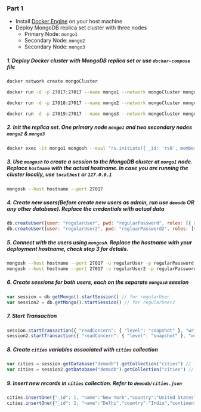 
### Part 1
* Install [Docker Engine](https://docs.docker.com/engine/install/) on your host machine 
* Deploy MongoDB replica set cluster with three nodes
	* Primary Node: `mongo1`
	* Secondary Node: `mongo2`
	* Secondary Node: `mongo3`
##### 1. Deploy Docker cluster with MongoDB replica set or use `docker-compose` file
```bash
docker network create mongoCluster

docker run -d -p 27017:27017 --name mongo1 --network mongoCluster mongo:5 mongod --replSet rs0 --bind_ip localhost,mongo1`

docker run -d -p 27018:27017 --name mongo2 --network mongoCluster mongo:5 mongod --replSet rs0 --bind_ip localhost,mongo2

docker run -d -p 27019:27017 --name mongo3 --network mongoCluster mongo:5 mongod --replSet rs0 --bind_ip localhost,mongo3
```

##### 2. Init the replica set. One primary node `mongo1` and two secondary nodes `mongo2` & `mongo3`
```bash
docker exec -it mongo1 mongosh --eval "rs.initiate({ _id: 'rs0', members: [ {_id: 0, host: 'mongo1'}, {_id: 1, host: 'mongo2'}, {_id: 2, host: 'mongo3'} ] })" 
```

##### 3. Use `mongosh` to create a session to the MongoDB cluster at `mongo1` node. Replace `hostname` with the actual hostname. In case you are running the cluster locally, use `localhost` or `127.0.0.1`
```bash
mongosh --host hostname --port 27017
```

##### 4. Create new users(Before create new users as admin, run use `demodb` OR any other database). Replace the credentials with actual data
```javascript
db.createUser({user: "regularUser", pwd: "regularPassword", roles: [{ role: "readWrite", db: "admin" }]})
db.createUser({user: "regularUser2", pwd: "regluarPassword2", roles: [{ role: "readWrite", db: "admin" }]})
```

##### 5. Connect with the users using `mongosh`. Replace the hostname with your deployment hostname, check step 3 for details.
```bash
mongosh --host hostname --port 27017 -u regularUser -p regularPassword --authenticationDatabase admin
mongosh --host hostname --port 27017 -u regularUser2 -p regularPassword2 --authenticationDatabase admin
```

##### 6. Create sessions for both users, each on the separate `mongosh` session
```javascript
var session = db.getMongo().startSession() // for regularUser
var session2 = db.getMongo().startSession() // for regularUser2
```


##### 7. Start Transaction
```javascript
session.startTransaction({ "readConcern": { "level": "snapshot" }, "writeConcern": { "w": "majority" }}) 
session2.startTransaction({ "readConcern": { "level": "snapshot" }, "writeConcern": { "w": "majority" }}) //for regularUser2
```

##### 8. Create `cities` variables associated with `cities` collection
```javascript
var cities = session.getDatabase("demodb").getCollection("cities") // for regularUser
var cities = session2.getDatabase("demodb").getCollection("cities") // for regularUser2
```

##### 9. Insert new records in `cities` collection. Refer to `demodb/cities.json` 
```javascript
cities.insertOne({"_id": 1, "name":"New York","country":"United States","continent":"North America","population":18.819 }) // for regularUser
cities.insertOne({"_id": 2, "name":"Delhi","country":"India","continent":"Asia","population":28.514}) // for regularUser2
```

